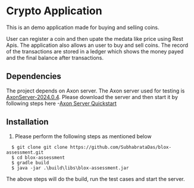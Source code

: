 # Crypto Application

This is an demo application made for buying and selling coins.

User can register a coin and then upate the medata like price using Rest Apis.
The application also allows an user to buy and sell coins.
The record of the transactions are stored in a ledger which shows the money payed and the final balance after transactions.

## Dependencies
The project depends on Axon server. 
The Axon server used for testing is [AxonServer-2024.0.4](https://docs.axoniq.io/reference-guide/release-notes/rn-axon-server/rn-as-major-releases#release-2024.1).
Please download the server and then start it by following steps here -[Axon Server Quickstart](https://docs.axoniq.io/reference-guide/getting-started/quick-start)

## Installation

1. Please perform the following steps as mentioned below

 ```
   $ git clone git clone https://github.com/SubhabrataDas/blox-assessment.git
   $ cd blox-assessment
   $ gradle build
   $ java -jar .\build\libs\blox-assessment.jar

  ```
The above steps will do the build, run the test cases and start the server. 
